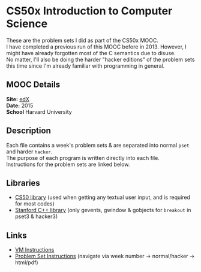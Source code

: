 # CS50x Introduction to Computer Science

These are the problem sets I did as part of the CS50x MOOC.  
I have completed a previous run of this MOOC before in 2013. However, I might have already forgotten most of the C semantics due to disuse.  
No matter, I'll also be doing the harder "hacker editions" of the problem sets this time since I'm already familiar with programming in general.  

## MOOC Details
__Site:__ [edX](https://www.edx.org/course/introduction-computer-science-harvardx-cs50x)  
__Date:__ 2015  
__School__ Harvard University  

## Description
Each file contains a week's problem sets & are separated into normal `pset` and harder `hacker`.   
The purpose of each program is written directly into each file.  
Instructions for the problem sets are linked below.  

## Libraries
 * [CS50 library](https://mirror.cs50.net/library50/c/cs50-library-c-3.0/) (used when getting any textual user input, and is required for most codes)  
 * [Stanford C++ library](http://stanford.edu/~stepp/cppdoc/) (only gevents, gwindow & gobjects for `breakout` in pset3 & hacker3)  

## Links
 * [VM Instructions](https://manual.cs50.net/appliance/2014/#how_to_install_appliance)  
 * [Problem Set Instructions](http://cdn.cs50.net/2015/x/psets/) (navigate via week number -> normal/hacker ->  html/pdf)  
